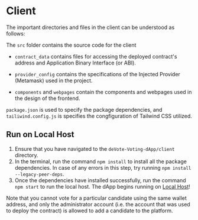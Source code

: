 # Client
The important directories and files in the client can be understood as follows:

The `src` folder contains the source code for the client

- `contract_data` contains files for accessing the deployed contract's address and Application Binary Interface (or ABI).

- `provider_config` contains the specifications of the Injected Provider (Metamask) used in the project.

- `components` and `webpages` contain the components and webpages used in the design of the frontend.

`package.json` is used to specify the package dependencies, and `tailiwind.config.js` is specifies the congfiguration of Tailwind CSS utilized.


## Run on Local Host

1. Ensure that you have navigated to the `deVote-Voting-dApp/client` directory.
2. In the terminal, run the command `npm install` to install all the package dependencies. In case of any errors in this step, try running `npm install --legacy-peer-deps`.
3. Once the dependencies have installed successfully, run the command `npm start` to run the local host. The dApp begins running on [Local Host](http://localhost:3000/)!

Note that you cannot vote for a particular candidate using the same wallet address, and only the administrator account (i.e. the account that was used to deploy the contract) is allowed to add a candidate to the platform.

                   